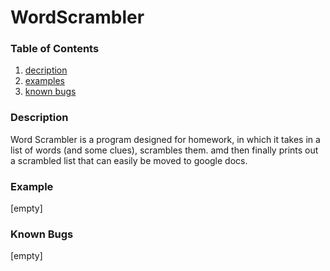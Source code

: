# WordScrambler

### Table of Contents

1. [decription](#description)
2. [examples](#example)
3. [known bugs](#known-bugs)


### Description

Word Scrambler is a program designed for homework, in which it takes in a list of words (and some clues), scrambles them. amd then finally prints out a scrambled list that can easily be moved to google docs. 

### Example
[empty]

### Known Bugs
[empty]
